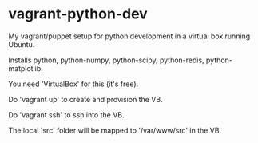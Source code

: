 vagrant-python-dev
==================

My vagrant/puppet setup for python development in a virtual box running Ubuntu.

Installs python, python-numpy, python-scipy, python-redis, python-matplotlib.

You need 'VirtualBox' for this (it's free). 

Do 'vagrant up' to create and provision the VB. 

Do 'vagrant ssh' to ssh into the VB. 

The local 'src' folder will be mapped to '/var/www/src' in the VB.
